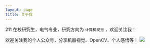 ```yaml
---
layout: page
title: 关于我 
---
```


211 在校研究生，电气专业，研究方向为 `计算机视觉` ，欢迎关注我！

欢迎关注我的个人公众号，分享机器视觉、OpenCV、个人感悟等！
![](https://ws1.sinaimg.cn/large/acbcfa39gy1g2coa6gcbej20by0byt9h.jpg)



